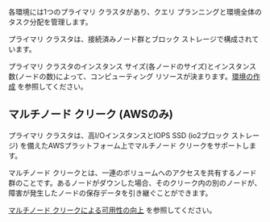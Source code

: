各環境には1つのプライマリ クラスタがあり、クエリ プランニングと環境全体のタスク分配を管理します。

プライマリ クラスタは、接続済みノード群とブロック ストレージで構成されています。

プライマリ クラスタのインスタンス サイズ(各ノードのサイズ)とインスタンス数(ノードの数)によって、コンピューティング リソースが決まります。[環境の作成](qiv1640281527006.md) を参照してください。

マルチノード クリーク (AWSのみ)
-------------------------------

プライマリ クラスタは、高I/OインスタンスとIOPS SSD (io2ブロック ストレージ) を備えたAWSプラットフォーム上でマルチノード クリークをサポートします。

マルチノード クリークとは、一連のボリュームへのアクセスを共有するノード群のことです。あるノードがダウンした場合、そのクリーク内の別のノードが、障害が発生したノードの保存データを引き継ぐことができます。

[マルチノード クリークによる可用性の向上](https://docs.teradata.com/access/sources/dita/topic?dita:topicPath=jhj1710287413096.dita) を参照してください。
